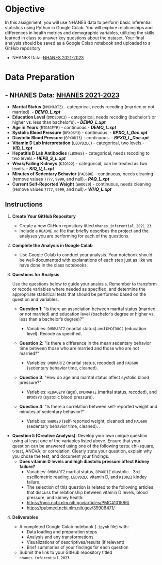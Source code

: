 # Objective

In this assignment, you will use NHANES data to perform basic inferential statistics using Python in Google Colab. You will explore relationships and differences in health metrics and demographic variables, utilizing the skills learned in class to answer key questions about the dataset. Your final analysis should be saved as a Google Colab notebook and uploaded to a GitHub repository
- NHANES Data: [NHANES 2021-2023](https://wwwn.cdc.gov/nchs/nhanes/continuousnhanes/default.aspx?Cycle=2021-2023)

# Data Preparation
## - NHANES Data: [NHANES 2021-2023](https://wwwn.cdc.gov/nchs/nhanes/continuousnhanes/default.aspx?Cycle=2021-2023)
- **Marital Status** (`DMDMARTZ`) - categorical, needs recoding (married or not married). - ***DEMO_L.xpt***
- **Education Level** (`DMDEDUC2`) - categorical, needs recoding (bachelor’s or higher vs. less than bachelor’s). - ***DEMO_L.xpt***
- **Age in Years** (`RIDAGEYR`) - continuous.- ***DEMO_L.xpt***
- **Systolic Blood Pressure** (`BPXOSY3`) - continuous. - ***BPXO_L_Doc.xpt***
- **Diastolic Blood Pressure** (`BPXODI3`) - continuous. - ***BPXO_L_Doc.xpt***
- **Vitamin D Lab Interpretation** (`LBDVD2LC`) - categorical, two levels.- ***VID_L.xpt***
- **Hepatitis B Lab Antibodies** (`LBXHBS`) - categorical, needs recoding to two levels.- ***HEPB_S_L.xpt***
- **Weak/Failing Kidneys** (`KIQ022`) - categorical, can be treated as two levels. - ***KIQ_U_L.xpt***
- **Minutes of Sedentary Behavior** (`PAD680`) - continuous, needs cleaning (remove values `7777`, `9999`, and null).- ***PAQ_L.xpt***
- **Current Self-Reported Weight** (`WHD020`) - continuous, needs cleaning (remove values `7777`, `9999`, and null).- ***WHQ_L.xpt***
## Instructions

1. **Create Your GitHub Repository**
   - Create a new GitHub repository titled `nhanes_inferential_2021_23`.
   - Include a `README.md` file that briefly describes the project and the analyses you are performing for each of the questions.

2. **Complete the Analysis in Google Colab**
   - Use Google Colab to conduct your analysis. Your notebook should be well-documented with explanations of each step just as like we have done in the class notebooks.

3. **Questions for Analysis**

   Use the questions below to guide your analysis. Remember to transform or recode variables where needed as specified, and determine the appropriate statistical tests that should be performed based on the question and variables.

   - **Question 1**: "Is there an association between marital status (married or not married) and education level (bachelor’s degree or higher vs. less than a bachelor’s degree)?"  
     - Variables: `DMDMARTZ` (marital status) and `DMDEDUC2` (education level). Recode as specified.

   - **Question 2**: "Is there a difference in the mean sedentary behavior time between those who are married and those who are not married?"  
     - Variables: `DMDMARTZ` (marital status, recoded) and `PAD680` (sedentary behavior time, cleaned).

   - **Question 3**: "How do age and marital status affect systolic blood pressure?"  
     - Variables: `RIDAGEYR` (age), `DMDMARTZ` (marital status, recoded), and `BPXOSY3` (systolic blood pressure).

   - **Question 4**: "Is there a correlation between self-reported weight and minutes of sedentary behavior?"  
     - Variables: `WHD020` (self-reported weight, cleaned) and `PAD680` (sedentary behavior time, cleaned).
.
  - **Question 5 (Creative Analysis)**: Develop your own unique question using at least one of the variables listed above. Ensure that your question can be answered using one of the following tests: chi-square, t-test, ANOVA, or correlation. Clearly state your question, explain why you chose the test, and document your findings.
      - **Does vitamin D levels and high diastolic pressure affect Kidney failure?**
        - Variables: `DMDMARTZ` martial status, `BPXODIE` diastolic - 3rd oscillometric reading, `LBDVD2LC` vitamin D, and `KIQ022` kindey failure.
        - The selection of this question is related to the following articles that discuss the relationship between vitamin D levels, blood pressure, and kidney health:
         - https://pmc.ncbi.nlm.nih.gov/articles/PMC4101586/
         - https://pubmed.ncbi.nlm.nih.gov/39906471/

4. **Deliverables**

   - A completed Google Colab notebook (`.ipynb` file) with:
     - Data loading and preparation steps
     - Analysis and any transformations
     - Visualizations of descriptives/results (if relevant)
     - Brief summaries of your findings for each question
   - Submit the link to your GitHub repository titled `nhanes_inferential_2023`.